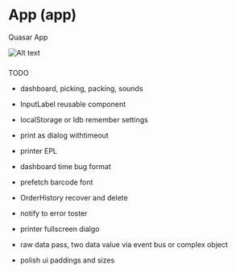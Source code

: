 # App (app)
Quasar App

![Alt text](-/raw/main/public/screen/screen_app.png "Screen")

### 
TODO
+ dashboard, picking, packing, sounds
+ InputLabel reusable component
+ localStorage or Idb remember settings
+ print as dialog withtimeout

+ printer EPL
+ dashboard time bug format
+ prefetch barcode font
+ OrderHistory recover and delete

- notify to error toster
- printer fullscreen dialgo
- raw data pass, two data value via event bus or complex object

- polish ui paddings and sizes